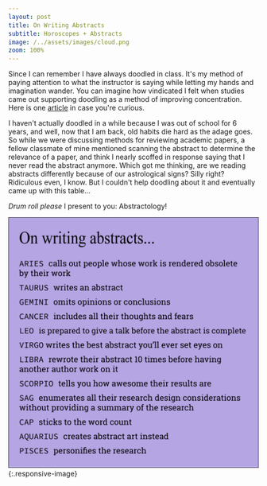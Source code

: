 ```yaml
---
layout: post
title: On Writing Abstracts
subtitle: Horoscopes + Abstracts
image: /../assets/images/cloud.png
zoom: 100%
---
```


Since I can remember I have always doodled in class. It's my method of paying attention to what the instructor is saying while letting my hands and imagination wander. You can imagine how vindicated I felt when studies came out supporting doodling as a method of improving concentration. Here is one [article](https://www.health.harvard.edu/blog/the-thinking-benefits-of-doodling-2016121510844) in case you're curious.

I haven't actually doodled in a while because I was out of school for 6 years, and well, now that I am back, old habits die hard as the adage goes.
So while we were discussing methods for reviewing academic papers, a fellow classmate of mine mentioned scanning the abstract to determine the relevance of a paper, and think I nearly scoffed in response saying that I never read the abstract anymore. Which got me thinking, are we reading abstracts differently because of our astrological signs? Silly right? Ridiculous even, I know. But I couldn't help doodling about it and eventually came up with this table...

_Drum roll please_ I present to you: Abstractology!

![a chart on writing abstracts according to astrological signs](/../assets/images/abstractology.png){:.responsive-image}
